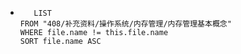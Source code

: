 *   
    ```dataview
	   LIST
	FROM "408/补充资料/操作系统/内存管理/内存管理基本概念"
	WHERE file.name != this.file.name
	SORT file.name ASC
    ```
